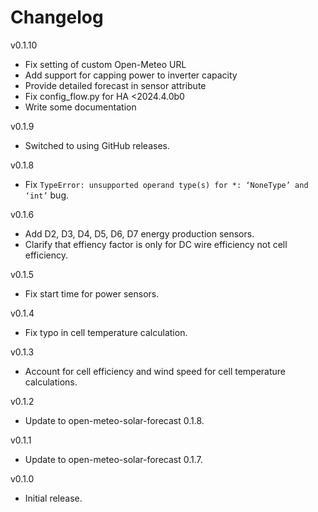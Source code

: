 # Changelog

v0.1.10

- Fix setting of custom Open-Meteo URL
- Add support for capping power to inverter capacity
- Provide detailed forecast in sensor attribute
- Fix config_flow.py for HA <2024.4.0b0
- Write some documentation

v0.1.9

- Switched to using GitHub releases.

v0.1.8

- Fix `TypeError: unsupported operand type(s) for *: ‘NoneType’ and ‘int’` bug.

v0.1.6

- Add D2, D3, D4, D5, D6, D7 energy production sensors.
- Clarify that effiency factor is only for DC wire efficiency not cell efficiency.

v0.1.5

- Fix start time for power sensors.

v0.1.4

- Fix typo in cell temperature calculation.

v0.1.3

- Account for cell efficiency and wind speed for cell temperature calculations.

v0.1.2

- Update to open-meteo-solar-forecast 0.1.8.

v0.1.1

- Update to open-meteo-solar-forecast 0.1.7.

v0.1.0

- Initial release.
